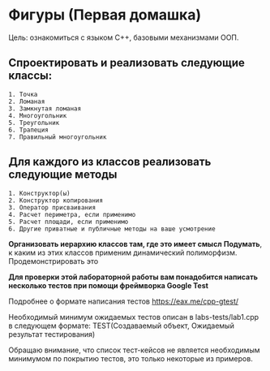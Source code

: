 # Фигуры (Первая домашка)

Цель: ознакомиться с языком C++, базовыми механизмами ООП.

## Спроектировать и реализовать следующие классы:

    1. Точка
    2. Ломаная
    3. Замкнутая ломаная
    4. Многоугольник
    5. Треугольник
    6. Трапеция
    7. Правильный многоугольник

## Для каждого из классов реализовать следующие методы

    1. Конструктор(ы)
    2. Конструктор копирования
    3. Оператор присваивания
    4. Расчет периметра, если применимо
    5. Расчет площади, если применимо
    6. Другие приватные и публичные методы на ваше усмотрение

**Организовать иерархию классов там, где это имеет смысл**
**Подумать**, к каким из этих классов применим динамический полиморфизм. Продемонстрировать это

**Для проверки этой лабораторной работы вам понадобится написать несколько тестов при помощи фреймворка Google Test**

Подробнее о формате написания тестов 
https://eax.me/cpp-gtest/

Необходимый минимум ожидаемых тестов описан в labs-tests/lab1.cpp в следующем формате:
TEST(Создаваемый объект, Ожидаемый результат тестирования)

Обращаю внимание, что список тест-кейсов не является необходимым минимумом по покрытию тестов, это только некоторые из примеров.

